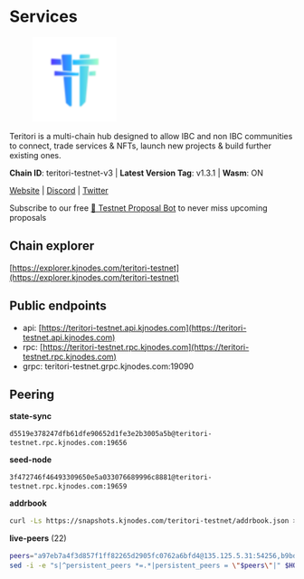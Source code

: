# Services

<figure><img src="https://raw.githubusercontent.com/kj89/cosmos-images/main/logos/teritori.png" width="150" alt=""><figcaption></figcaption></figure>

Teritori is a multi-chain hub designed to allow IBC and non IBC communities  to connect, trade services & NFTs, launch new projects & build further existing ones.

**Chain ID**: teritori-testnet-v3 | **Latest Version Tag**: v1.3.1 | **Wasm**: ON

[Website](https://teritori.com) | [Discord](https://discord.gg/teritori) | [Twitter](https://twitter.com/TeritoriNetwork)



Subscribe to our free [🤖 Testnet Proposal Bot](https://t.me/kjnodes_testnet_proposal_bot) to never miss upcoming proposals


## Chain explorer
[https://explorer.kjnodes.com/teritori-testnet](https://explorer.kjnodes.com/teritori-testnet)

## Public endpoints

* api: [https://teritori-testnet.api.kjnodes.com](https://teritori-testnet.api.kjnodes.com)
* rpc: [https://teritori-testnet.rpc.kjnodes.com](https://teritori-testnet.rpc.kjnodes.com)
* grpc: teritori-testnet.grpc.kjnodes.com:19090

## Peering

**state-sync**

```text
d5519e378247dfb61dfe90652d1fe3e2b3005a5b@teritori-testnet.rpc.kjnodes.com:19656
```

**seed-node**

```text
3f472746f46493309650e5a033076689996c8881@teritori-testnet.rpc.kjnodes.com:19659
```

**addrbook**
```bash
curl -Ls https://snapshots.kjnodes.com/teritori-testnet/addrbook.json > $HOME/.teritorid/config/addrbook.json
```

**live-peers** (22)
```bash
peers="a97eb7a4f3d857f1ff82265d2905fc0762a6bfd4@135.125.5.31:54256,b9bd31a2a68a09d324a9deaf41144ff6d0dbe260@65.108.192.123:15656,d5519e378247dfb61dfe90652d1fe3e2b3005a5b@65.109.68.190:19656,3614bc766d73bebf6b73737b6690af60e7f0683e@65.108.206.118:46656,b6640a6b6062be34a0b5eedb0524c320f31959ef@65.108.234.26:28656,e1b331c1f3cba509960c65d6c6bc9b49532bcbaa@65.109.85.170:27656,4ebfdac0d496be2407c02202e5ad6f226a11b37a@65.21.134.202:26736,427f9547e1e2f2b62b269dc4d32efa6d946e9746@65.21.200.54:32656,31413c99357d0cfc48a46767ade171db2ea0205e@135.181.138.160:46656,c195935295e3429dbd50f155b9a3540b02cbc4d3@65.109.92.240:26656,b33ebb4672f929dddde1365c9678a39abfd881fb@54.202.144.51:26656,303666c503cd27161529692de701f5b2d3a2f043@65.109.23.114:15956,ec0c58dbfe67a12ea16951134e29a6566ac05add@185.217.125.98:26656,07d196ccefcadc548c6cd06cfea425f1544b1495@213.239.217.52:41656,ec8faa221a99f5c6d8f647cd08f60f2ace0ed1e2@65.109.112.20:11044,5ae1012f9b0f4672d8152de903d115dd2f1a3ee3@65.21.170.3:27656,bf100c1b6b44a6e96ab5691f3023cec3c27747fd@144.126.142.78:46656,e78cee0e46927e483212e0313a35da6cc9151ed5@65.109.28.219:15956,6bc9f80a5123d62c23aadb7b5d68b740a794b0c6@207.180.194.156:36656,15dd94f68c450da2c3b7c60b6364e3dce6f0cbf2@185.193.66.68:26641,c56b132be41b247c9f8fa1f2addaca57f9946e29@75.119.159.159:44656,a2785cabecc10f591d9e8c396c8e162e95a206ec@65.108.226.183:15956"
sed -i -e "s|^persistent_peers *=.*|persistent_peers = \"$peers\"|" $HOME/.teritorid/config/config.toml
```

